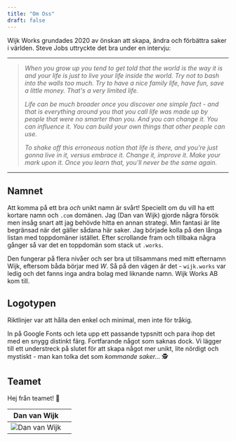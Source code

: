 ```yaml
---
title: "Om Oss"
draft: false
---
```


Wijk Works grundades 2020 av önskan att skapa, ändra och förbättra saker i världen. Steve Jobs uttryckte det bra under en intervju:

---

> _When you grow up you tend to get told that the world is the way it is and your life is just to live your life inside the world. Try not to bash into the walls too much. Try to have a nice family life, have fun, save a little money. That's a very limited life._
>
> _Life can be much broader once you discover one simple fact - and that is everything around you that you call life was made up by people that were no smarter than you. And you can change it. You can influence it. You can build your own things that other people can use._
>
> _To shake off this erroneous notion that life is there, and you're just gonna live in it, versus embrace it. Change it, improve it. Make your mark upon it. Once you learn that, you'll never be the same again._

---

## Namnet

Att komma på ett bra _och_ unikt namn är svårt! Speciellt om du vill ha ett kortare namn och `.com` domänen.
Jag (Dan van Wijk) gjorde några försök men insåg snart att jag behövde hitta en annan strategi. Min fantasi är lite begränsad när det gäller sådana här saker. Jag började kolla på den långa listan med toppdomäner istället. Efter scrollande fram och tillbaka några gånger så var det en toppdomän som stack ut `.works`.

Den fungerar på flera nivåer och ser bra ut tillsammans med mitt efternamn Wijk, eftersom båda börjar med _W_. Så på den vägen är det - `wijk.works` var ledig och det fanns inga andra bolag med liknande namn. Wijk Works AB kom till.

## Logotypen

Riktlinjer var att hålla den enkel och minimal, men inte för tråkig.

In på Google Fonts och leta upp ett passande typsnitt och para ihop det med en snygg distinkt färg. Fortfarande något som saknas dock. Vi lägger till ett understreck på slutet för att skapa något mer unikt, lite nördigt och mystiskt - man kan tolka det som _kommande saker..._ 🕵️

## Teamet

Hej från teamet! 👋

|                        Dan van Wijk                         |     |
| :---------------------------------------------------------: | --- |
| ![Dan van Wijk](/assets/images/team/dan.jpg "Dan van Wijk") |     |
